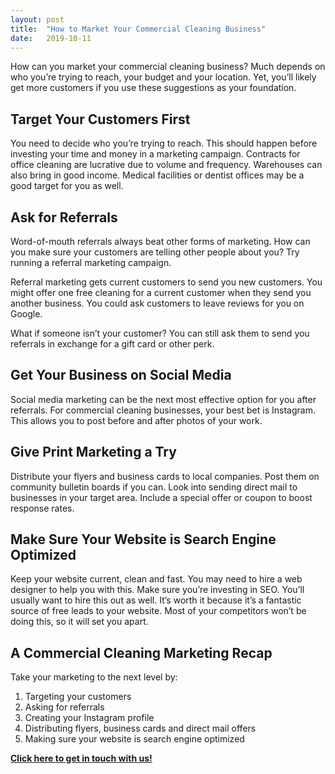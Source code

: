 ```yaml
---
layout: post
title:  "How to Market Your Commercial Cleaning Business"
date:   2019-10-11
---
```


How can you market your commercial cleaning business?  Much depends on who you’re trying to reach, your budget and your location.  Yet, you’ll likely get more customers if you use these suggestions as your foundation.

## Target Your Customers First

You need to decide who you’re trying to reach.  This should happen before investing your time and money in a marketing campaign.   Contracts for office cleaning are lucrative due to volume and frequency. Warehouses can also bring in good income.  Medical facilities or dentist offices may be a good target for you as well.  

## Ask for Referrals

Word-of-mouth referrals always beat other forms of marketing.  How can you make sure your customers are telling other people about you?  Try running a referral marketing campaign.

Referral marketing gets current customers to send you new customers.  You might offer one free cleaning for a current customer when they send you another business.  You could ask customers to leave reviews for you on Google.  

What if someone isn’t your customer?  You can still ask them to send you referrals in exchange for a gift card or other perk.

## Get Your Business on Social Media

Social media marketing can be the next most effective option for you after referrals.  For commercial cleaning businesses, your best bet is Instagram. This allows you to post before and after photos of your work.

## Give Print Marketing a Try

Distribute your flyers and business cards to local companies.  Post them on community bulletin boards if you can. Look into sending direct mail to businesses in your target area.  Include a special offer or coupon to boost response rates.

## Make Sure Your Website is Search Engine Optimized

Keep your website current, clean and fast.  You may need to hire a web designer to help you with this.  Make sure you’re investing in SEO. You’ll usually want to hire this out as well.  It’s worth it because it’s a fantastic source of free leads to your website. Most of your competitors won’t be doing this, so it will set you apart.

## A Commercial Cleaning Marketing Recap

Take your marketing to the next level by:

1. Targeting your customers
2. Asking for referrals
3. Creating your Instagram profile
4. Distributing flyers, business cards and direct mail offers
5. Making sure your website is search engine optimized

**<a href="mailto:help@techiesupport.co">Click here to get in touch with us!</a>**
